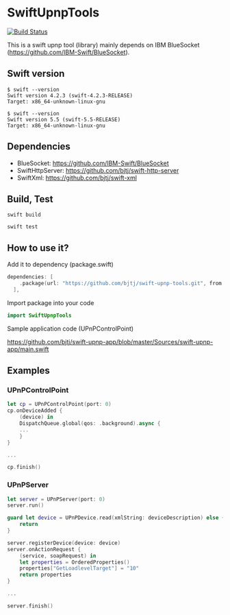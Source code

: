 # SwiftUpnpTools

[![Build Status](https://app.travis-ci.com/bjtj/swift-upnp-tools.svg?branch=master)](https://app.travis-ci.com/bjtj/swift-upnp-tools)

This is a swift upnp tool (library) mainly depends on IBM BlueSocket (<https://github.com/IBM-Swift/BlueSocket>).


## Swift version

```shell
$ swift --version
Swift version 4.2.3 (swift-4.2.3-RELEASE)
Target: x86_64-unknown-linux-gnu
```

```shell
$ swift --version
Swift version 5.5 (swift-5.5-RELEASE)
Target: x86_64-unknown-linux-gnu
```

## Dependencies

* BlueSocket: <https://github.com/IBM-Swift/BlueSocket>
* SwiftHttpServer: <https://github.com/bjtj/swift-http-server>
* SwiftXml: <https://github.com/bjtj/swift-xml>

## Build, Test

```shell
swift build
```

```shell
swift test
```

## How to use it?

Add it to dependency (package.swift)

```swift
dependencies: [
    .package(url: "https://github.com/bjtj/swift-upnp-tools.git", from: "0.1.7"),
  ],
```

Import package into your code

```swift
import SwiftUpnpTools
```

Sample application code (UPnPControlPoint)

<https://github.com/bjtj/swift-upnp-app/blob/master/Sources/swift-upnp-app/main.swift>

## Examples

### UPnPControlPoint

```swift
let cp = UPnPControlPoint(port: 0)
cp.onDeviceAdded {
    (device) in
    DispatchQueue.global(qos: .background).async {
    ...
    }
}

...

cp.finish()
```

### UPnPServer

```swift
let server = UPnPServer(port: 0)
server.run()

guard let device = UPnPDevice.read(xmlString: deviceDescription) else {
    return
}

server.registerDevice(device: device)
server.onActionRequest {
    (service, soapRequest) in
    let properties = OrderedProperties()
    properties["GetLoadlevelTarget"] = "10"
    return properties
}

...

server.finish()
```
